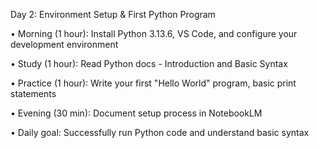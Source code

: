 Day 2: Environment Setup & First Python Program

• Morning (1 hour): Install Python 3.13.6, VS Code, and configure your development environment

• Study (1 hour): Read Python docs - Introduction and Basic Syntax

• Practice (1 hour): Write your first "Hello World" program, basic print statements

• Evening (30 min): Document setup process in NotebookLM

• Daily goal: Successfully run Python code and understand basic syntax

